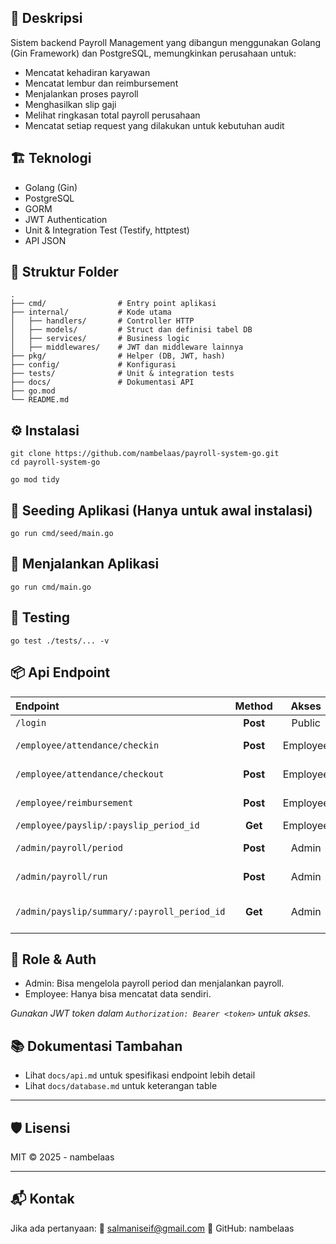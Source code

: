 ## 📄 Deskripsi
Sistem backend Payroll Management yang dibangun menggunakan Golang (Gin Framework) dan PostgreSQL, memungkinkan perusahaan untuk:

- Mencatat kehadiran karyawan
- Mencatat lembur dan reimbursement
- Menjalankan proses payroll
- Menghasilkan slip gaji
- Melihat ringkasan total payroll perusahaan
- Mencatat setiap request yang dilakukan untuk kebutuhan audit

## 🏗️ Teknologi
- Golang (Gin)
- PostgreSQL
- GORM
- JWT Authentication
- Unit & Integration Test (Testify, httptest)
- API JSON

## 📁 Struktur Folder
```
.
├── cmd/                # Entry point aplikasi
├── internal/           # Kode utama
│   ├── handlers/       # Controller HTTP
│   ├── models/         # Struct dan definisi tabel DB
│   ├── services/       # Business logic
│   ├── middlewares/    # JWT dan middleware lainnya
├── pkg/                # Helper (DB, JWT, hash)
├── config/             # Konfigurasi
├── tests/              # Unit & integration tests
├── docs/               # Dokumentasi API
├── go.mod
└── README.md
```

## ⚙️ Instalasi
```
git clone https://github.com/nambelaas/payroll-system-go.git
cd payroll-system-go

go mod tidy
```

## 🌱 Seeding Aplikasi (Hanya untuk awal instalasi)
```
go run cmd/seed/main.go
```

## 🚀 Menjalankan Aplikasi
```
go run cmd/main.go
```

## 🧪 Testing
```
go test ./tests/... -v
```

## 📦 Api Endpoint
| Endpoint |  Method  | Akses | Deskripsi|
|:-----|:--------:|:------:|:-----:|
| `/login`   | **Post** | Public |Login(JWT)|
| `/employee/attendance/checkin` |  **Post**  | Employee | Check in absen |
| `/employee/attendance/checkout` |  **Post**  | Employee | Check out absen |
| `/employee/reimbursement` |  **Post**  | Employee | Ajukan reimbursement |
| `/employee/payslip/:payslip_period_id` |  **Get**  | Employee | Lihat slip gaji |
| `/admin/payroll/period` |  **Post**  | Admin | Buat periode payroll |
| `/admin/payroll/run` |  **Post**  | Admin | Jalankan payroll |
| `/admin/payslip/summary/:payroll_period_id` |  **Get**  | Admin | Ringkasan slip semua karyawan |

## 👤 Role & Auth
- Admin: Bisa mengelola payroll period dan menjalankan payroll.
- Employee: Hanya bisa mencatat data sendiri.

_Gunakan JWT token dalam `Authorization: Bearer <token>` untuk akses._

## 📚 Dokumentasi Tambahan
- Lihat `docs/api.md` untuk spesifikasi endpoint lebih detail
- Lihat `docs/database.md` untuk keterangan table

---
## 🛡️ Lisensi
MIT © 2025 - nambelaas

---
## 📬 Kontak
Jika ada pertanyaan:
📧 salmaniseif@gmail.com
🔗 GitHub: nambelaas